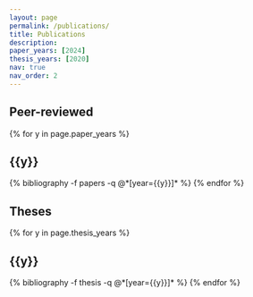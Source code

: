 ```yaml
---
layout: page
permalink: /publications/
title: Publications
description:
paper_years: [2024]
thesis_years: [2020]
nav: true
nav_order: 2
---
```


<!-- _pages/publications.md -->
<div class="publications">
<h2>Peer-reviewed</h2>

{% for y in page.paper_years %}

   <h2 class="year">{{y}}</h2>
  {% bibliography -f papers -q @*[year={{y}}]* %}
{% endfor %}

<div class="publications">
<h2>Theses</h2>

{% for y in page.thesis_years %}

  <h2 class="year">{{y}}</h2>
  {% bibliography -f thesis -q @*[year={{y}}]* %}
{% endfor %}

</div>
